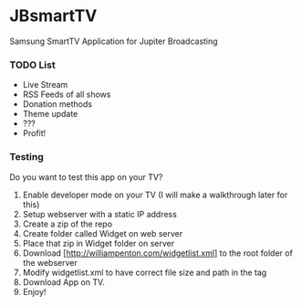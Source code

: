 JBsmartTV
=========

Samsung SmartTV Application for Jupiter Broadcasting

### TODO List
* Live Stream  
* RSS Feeds of all shows  
* Donation methods  
* Theme update  
* ???  
* Profit!  

### Testing
Do you want to test this app on your TV?  
1. Enable developer mode on your TV (I will make a walkthrough later for this)  
2. Setup webserver with a static IP address  
3. Create a zip of the repo  
4. Create folder called Widget on web server  
5. Place that zip in Widget folder on server  
6. Download [http://williampenton.com/widgetlist.xml] to the root folder of the webserver  
7. Modify widgetlist.xml to have correct file size and path in the <code><download></code> tag  
8. Download App on TV.  
9. Enjoy!  
